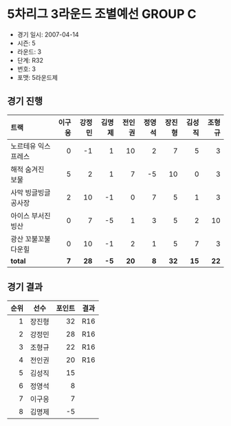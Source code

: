 # 5차리그 3라운드 조별예선 GROUP C

- 경기 일시: 2007-04-14
- 시즌: 5
- 라운드: 3
- 단계: R32
- 번호: 3
- 포맷: 5라운드제





## 경기 진행

| 트랙 | 이구응 | 강정민 | 김명제 | 전인권 | 정영석 | 장진형 | 김성직 | 조형규 |
|:---|---:|---:|---:|---:|---:|---:|---:|---:|
| 노르테유 익스프레스 | 0 | -1 | 1 | 10 | 2 | 7 | 5 | 3 |
| 해적 숨겨진 보물 | 5 | 2 | 1 | 7 | -5 | 10 | 0 | 3 |
| 사막 빙글빙글 공사장 | 2 | 10 | -1 | 0 | 7 | 5 | 1 | 3 |
| 아이스 부서진 빙산 | 0 | 7 | -5 | 1 | 3 | 5 | 2 | 10 |
| 광산 꼬불꼬불 다운힐 | 0 | 10 | -1 | 2 | 1 | 5 | 7 | 3 |
| __total__ | __7__ | __28__ | __-5__ | __20__ | __8__ | __32__ | __15__ | __22__ |




## 경기 결과

| 순위 | 선수 | 포인트 | 결과 |
|---:|:---:|---:|:---:|
| 1 | 장진형 | 32 | R16 |
| 2 | 강정민 | 28 | R16 |
| 3 | 조형규 | 22 | R16 |
| 4 | 전인권 | 20 | R16 |
| 5 | 김성직 | 15 |  |
| 6 | 정영석 | 8 |  |
| 7 | 이구응 | 7 |  |
| 8 | 김명제 | -5 |  |

